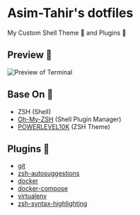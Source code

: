 # Asim-Tahir's dotfiles
My Custom Shell Theme 🎨 and Plugins 🔌

## Preview 👀
![Preview of Terminal](https://user-images.githubusercontent.com/29407019/99193512-81b49e00-278a-11eb-9844-273df11536f4.png)

## Base On 🔰
- ZSH (Shell)
- [Oh-My-ZSH](https://github.com/ohmyzsh/ohmyzsh) (Shell Plugin Manager)
- [POWERLEVEL10K](https://github.com/romkatv/powerlevel10k) (ZSH Theme)

## Plugins 🔌
- [git](https://github.com/ohmyzsh/ohmyzsh/blob/master/plugins/git/git.plugin.zsh)
- [zsh-autosuggestions](https://github.com/zsh-users/zsh-autosuggestions)
- [docker](https://github.com/ohmyzsh/ohmyzsh/tree/master/plugins/docker)
- [docker-compose](https://github.com/ohmyzsh/ohmyzsh/tree/master/plugins/docker-compose)
- [virtualenv](https://github.com/ohmyzsh/ohmyzsh/tree/master/plugins/virtualenv)
- [zsh-syntax-highlighting](https://github.com/zsh-users/zsh-syntax-highlighting)

